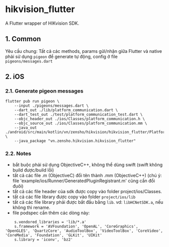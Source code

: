 # hikvision_flutter

A Flutter wrapper of HIKvision SDK.

## 1. Common

Yêu cầu chung: Tất cả các methods, params gửi/nhận giữa Flutter và native phải sử dụng `pigeon` để generate tự động, config ở file `pigeons/messages.dart`

## 2. iOS

### 2.1. Generate pigeon messages

    flutter pub run pigeon \
        --input ./pigeons/messages.dart \
        --dart_out ./lib/platform_communication.dart \
        --dart_test_out ./test/platform_communication_test.dart \
        --objc_header_out ./ios/Classes/platform_communication.h \
        --objc_source_out ./ios/Classes/platform_communication.mm \
        --java_out ./android/src/main/kotlin/vn/zensho/hikvision/hikvision_flutter/PlatformCommunication.java \
        --java_package "vn.zensho.hikvision.hikvision_flutter"

### 2.2. Notes

- bắt buộc phải sử dụng ObjectiveC++, không thể dùng swift (swift không build được/build lỗi)
- tất cả các file .m (ObjectiveC) đổi tên thành .mm (ObjectiveC++) (chú ý: file 'example/ios/Runner/GeneratedPluginRegistrant.m' cũng cần đổi đuôi)
- tất cả các file header của sdk được copy vào folder project/ios/Classes.
- tất cả các file library được copy vào folder `project/ios/lib`
- tất cả các file library phải được bắt đầu bằng `lib`. vd: `libHCNetSDK.a`, nếu không thì rename.
- file podspec cần thêm các dòng này:

```
    s.vendored_libraries = 'lib/*.a'
    s.framework = 'AVFoundation', 'OpenAL', 'CoreGraphics', 'OpenGLES', 'QuartzCore', 'AudioToolBox', 'VideoToolBox', 'CoreVideo', 'CoreMedia', 'Foundation', 'GLKit', 'UIKit'
    s.library = 'iconv', 'bz2'
```
